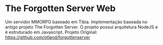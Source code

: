 # The Forgotten Server Web
Um servidor MMORPG baseado em Tibia. 
Implementação baseada no antigo projeto The Forgotten Server. 
O projeto possuí arquitetura NodeJS e é estruturado em Javascript.  Projeto Original: https://github.com/otland/forgottenserver
